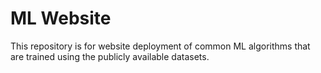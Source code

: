 # ML Website
This repository is for website deployment of common ML algorithms that are trained using the publicly available datasets.

